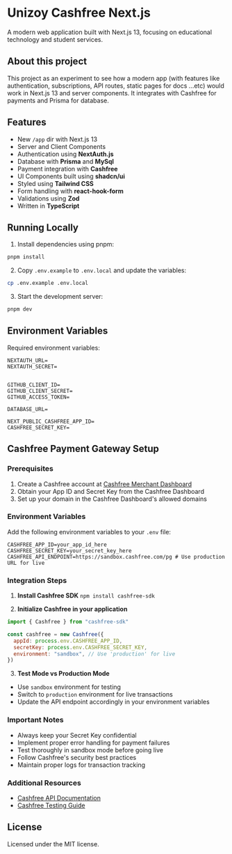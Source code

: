 # Unizoy Cashfree Next.js

A modern web application built with Next.js 13, focusing on educational technology and student services.

## About this project

This project as an experiment to see how a modern app (with features like authentication, subscriptions, API routes, static pages for docs ...etc) would work in Next.js 13 and server components. It integrates with Cashfree for payments and Prisma for database.

## Features

- New `/app` dir with Next.js 13
- Server and Client Components
- Authentication using **NextAuth.js**
- Database with **Prisma** and **MySql**
- Payment integration with **Cashfree**
- UI Components built using **shadcn/ui**
- Styled using **Tailwind CSS**
- Form handling with **react-hook-form**
- Validations using **Zod**
- Written in **TypeScript**

## Running Locally

1. Install dependencies using pnpm:

```sh
pnpm install
```

2. Copy `.env.example` to `.env.local` and update the variables:

```sh
cp .env.example .env.local
```

3. Start the development server:

```sh
pnpm dev
```

## Environment Variables

Required environment variables:

```
NEXTAUTH_URL=
NEXTAUTH_SECRET=


GITHUB_CLIENT_ID=
GITHUB_CLIENT_SECRET=
GITHUB_ACCESS_TOKEN=

DATABASE_URL=

NEXT_PUBLIC_CASHFREE_APP_ID=
CASHFREE_SECRET_KEY=

```

## Cashfree Payment Gateway Setup

### Prerequisites

1. Create a Cashfree account at [Cashfree Merchant Dashboard](https://merchant.cashfree.com)
2. Obtain your App ID and Secret Key from the Cashfree Dashboard
3. Set up your domain in the Cashfree Dashboard's allowed domains

### Environment Variables

Add the following environment variables to your `.env` file:

```
CASHFREE_APP_ID=your_app_id_here
CASHFREE_SECRET_KEY=your_secret_key_here
CASHFREE_API_ENDPOINT=https://sandbox.cashfree.com/pg # Use production URL for live
```

### Integration Steps

1. **Install Cashfree SDK**
   `npm install cashfree-sdk`

2. **Initialize Cashfree in your application**

```javascript
import { Cashfree } from "cashfree-sdk"

const cashfree = new Cashfree({
  appId: process.env.CASHFREE_APP_ID,
  secretKey: process.env.CASHFREE_SECRET_KEY,
  environment: "sandbox", // Use 'production' for live
})
```

3. **Test Mode vs Production Mode**

- Use `sandbox` environment for testing
- Switch to `production` environment for live transactions
- Update the API endpoint accordingly in your environment variables

### Important Notes

- Always keep your Secret Key confidential
- Implement proper error handling for payment failures
- Test thoroughly in sandbox mode before going live
- Follow Cashfree's security best practices
- Maintain proper logs for transaction tracking

### Additional Resources

- [Cashfree API Documentation](https://docs.cashfree.com/docs/)
- [Cashfree Testing Guide](https://docs.cashfree.com/docs/testing)

## License

Licensed under the MIT license.
